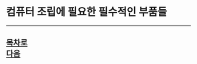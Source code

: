 컴퓨터 조립에 필요한 필수적인 부품들
=======================

------------------------------------  
[목차로](https://github.com/isp829/-/blob/main/README.md)  
[다음](https://github.com/isp829/-/blob/master/lecture/lecture3.md)  
-----------------------------
    
